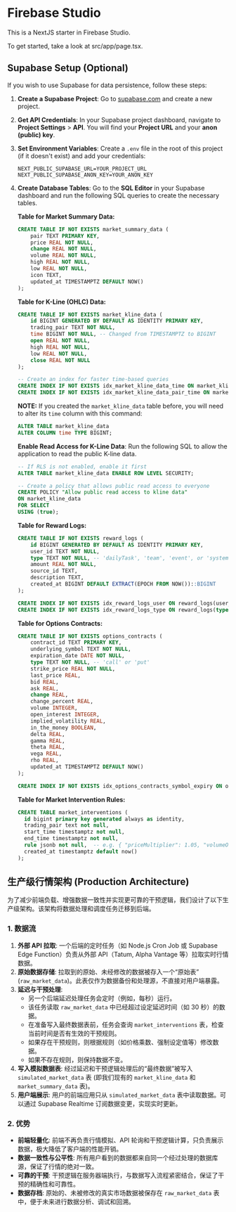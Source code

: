 # Firebase Studio

This is a NextJS starter in Firebase Studio.

To get started, take a look at src/app/page.tsx.

## Supabase Setup (Optional)

If you wish to use Supabase for data persistence, follow these steps:

1.  **Create a Supabase Project**: Go to [supabase.com](https://supabase.com) and create a new project.

2.  **Get API Credentials**: In your Supabase project dashboard, navigate to **Project Settings** > **API**. You will find your **Project URL** and your **anon (public) key**.

3.  **Set Environment Variables**: Create a `.env` file in the root of this project (if it doesn't exist) and add your credentials:
    ```
    NEXT_PUBLIC_SUPABASE_URL=YOUR_PROJECT_URL
    NEXT_PUBLIC_SUPABASE_ANON_KEY=YOUR_ANON_KEY
    ```

4.  **Create Database Tables**: Go to the **SQL Editor** in your Supabase dashboard and run the following SQL queries to create the necessary tables.

    **Table for Market Summary Data:**
    ```sql
    CREATE TABLE IF NOT EXISTS market_summary_data (
        pair TEXT PRIMARY KEY,
        price REAL NOT NULL,
        change REAL NOT NULL,
        volume REAL NOT NULL,
        high REAL NOT NULL,
        low REAL NOT NULL,
        icon TEXT,
        updated_at TIMESTAMPTZ DEFAULT NOW()
    );
    ```

    **Table for K-Line (OHLC) Data:**
    ```sql
    CREATE TABLE IF NOT EXISTS market_kline_data (
        id BIGINT GENERATED BY DEFAULT AS IDENTITY PRIMARY KEY,
        trading_pair TEXT NOT NULL,
        time BIGINT NOT NULL, -- Changed from TIMESTAMPTZ to BIGINT
        open REAL NOT NULL,
        high REAL NOT NULL,
        low REAL NOT NULL,
        close REAL NOT NULL
    );

    -- Create an index for faster time-based queries
    CREATE INDEX IF NOT EXISTS idx_market_kline_data_time ON market_kline_data(time DESC);
    CREATE INDEX IF NOT EXISTS idx_market_kline_data_pair_time ON market_kline_data(trading_pair, time DESC);
    ```

    **NOTE:** If you created the `market_kline_data` table before, you will need to alter its `time` column with this command:
    ```sql
    ALTER TABLE market_kline_data
    ALTER COLUMN time TYPE BIGINT;
    ```
    
    **Enable Read Access for K-Line Data**: Run the following SQL to allow the application to read the public K-line data.
    ```sql
    -- If RLS is not enabled, enable it first
    ALTER TABLE market_kline_data ENABLE ROW LEVEL SECURITY;

    -- Create a policy that allows public read access to everyone
    CREATE POLICY "Allow public read access to kline data"
    ON market_kline_data
    FOR SELECT
    USING (true);
    ```
    
    **Table for Reward Logs:**
    ```sql
    CREATE TABLE IF NOT EXISTS reward_logs (
        id BIGINT GENERATED BY DEFAULT AS IDENTITY PRIMARY KEY,
        user_id TEXT NOT NULL,
        type TEXT NOT NULL, -- 'dailyTask', 'team', 'event', or 'system'
        amount REAL NOT NULL,
        source_id TEXT,
        description TEXT,
        created_at BIGINT DEFAULT EXTRACT(EPOCH FROM NOW())::BIGINT
    );

    CREATE INDEX IF NOT EXISTS idx_reward_logs_user ON reward_logs(user_id);
    CREATE INDEX IF NOT EXISTS idx_reward_logs_type ON reward_logs(type);
    ```

     **Table for Options Contracts:**
    ```sql
    CREATE TABLE IF NOT EXISTS options_contracts (
        contract_id TEXT PRIMARY KEY,
        underlying_symbol TEXT NOT NULL,
        expiration_date DATE NOT NULL,
        type TEXT NOT NULL, -- 'call' or 'put'
        strike_price REAL NOT NULL,
        last_price REAL,
        bid REAL,
        ask REAL,
        change REAL,
        change_percent REAL,
        volume INTEGER,
        open_interest INTEGER,
        implied_volatility REAL,
        in_the_money BOOLEAN,
        delta REAL,
        gamma REAL,
        theta REAL,
        vega REAL,
        rho REAL,
        updated_at TIMESTAMPTZ DEFAULT NOW()
    );

    CREATE INDEX IF NOT EXISTS idx_options_contracts_symbol_expiry ON options_contracts(underlying_symbol, expiration_date);
    ```

    **Table for Market Intervention Rules:**
    ```sql
    CREATE TABLE market_interventions (
      id bigint primary key generated always as identity,
      trading_pair text not null,
      start_time timestamptz not null,
      end_time timestamptz not null,
      rule jsonb not null,  -- e.g. { "priceMultiplier": 1.05, "volumeOffset": 200, "forceValue": 66666 }
      created_at timestamptz default now()
    );
    ```

## 生产级行情架构 (Production Architecture)

为了减少前端负载、增强数据一致性并实现更可靠的干预逻辑，我们设计了以下生产级架构。该架构将数据处理和调度任务迁移到后端。

### 1. 数据流

1.  **外部 API 拉取**: 一个后端的定时任务（如 Node.js Cron Job 或 Supabase Edge Function）负责从外部 API（Tatum, Alpha Vantage 等）拉取实时行情数据。
2.  **原始数据存储**: 拉取到的原始、未经修改的数据被存入一个“原始表” (`raw_market_data`)。此表仅作为数据备份和处理源，不直接对用户端暴露。
3.  **延迟与干预处理**:
    *   另一个后端延迟处理任务会定时（例如，每秒）运行。
    *   该任务读取 `raw_market_data` 中已经超过设定延迟时间（如 30 秒）的数据。
    *   在准备写入最终数据表前，任务会查询 `market_interventions` 表，检查当前时间是否有生效的干预规则。
    *   如果存在干预规则，则根据规则（如价格乘数、强制设定值等）修改数据。
    *   如果不存在规则，则保持数据不变。
4.  **写入模拟数据表**: 经过延迟和干预逻辑处理后的“最终数据”被写入 `simulated_market_data` 表 (即我们现有的 `market_kline_data` 和 `market_summary_data` 表)。
5.  **用户端展示**: 用户的前端应用只从 `simulated_market_data` 表中读取数据。可以通过 Supabase Realtime 订阅数据变更，实现实时更新。

### 2. 优势

*   **前端轻量化**: 前端不再负责行情模拟、API 轮询和干预逻辑计算，只负责展示数据，极大降低了客户端的性能开销。
*   **数据一致性与公平性**: 所有用户看到的数据都来自同一个经过处理的数据库源，保证了行情的绝对一致。
*   **可靠的干预**: 干预逻辑在服务器端执行，与数据写入流程紧密结合，保证了干预的精确性和可靠性。
*   **数据存档**: 原始的、未被修改的真实市场数据被保存在 `raw_market_data` 表中，便于未来进行数据分析、调试和回溯。
